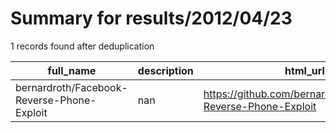 
# Summary for results/2012/04/23
    
1 records found after deduplication

| full_name | description | html_url | matched_list | matched_count | pushed_at | size | stargazers_count | language | forks_count |
|--------------------------------------------|---------------|---------------------------------------------------------------|----------------|-----------------|---------------------------|--------|--------------------|------------|---------------|
| bernardroth/Facebook-Reverse-Phone-Exploit | nan | https://github.com/bernardroth/Facebook-Reverse-Phone-Exploit | ['exploit'] | 1 | 2012-04-23 16:59:09+00:00 | 92 | 1 | nan | 0 |

